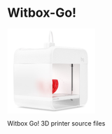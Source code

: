 # Witbox-Go!

<img src="./doc/img/WG.jpg" width="200" align = "center">

Witbox Go! 3D printer source files
